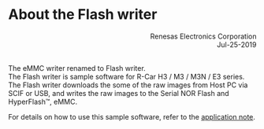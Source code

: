 About the Flash writer
=====================
<Div Align="right">
Renesas Electronics Corporation<BR>
Jul-25-2019
</Div><BR>

The eMMC writer renamed to Flash writer.  
The Flash writer is sample software for R-Car H3 / M3 / M3N / E3 series.  
The Flash writer downloads the some of the raw images from Host PC via SCIF or USB, and writes the raw images to the Serial NOR Flash and HyperFlash&trade;, eMMC.

For details on how to use this sample software, refer to the [application note](docs/application-note.md).
